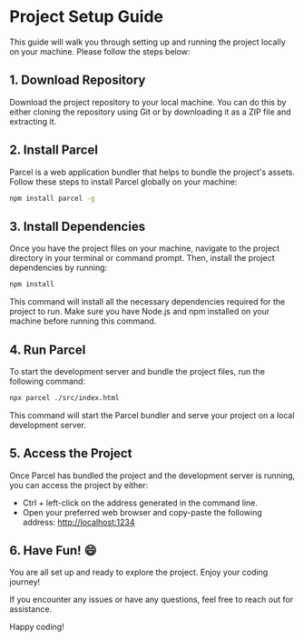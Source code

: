 # Project Setup Guide

This guide will walk you through setting up and running the project locally on your machine. Please follow the steps below:

## 1. Download Repository

Download the project repository to your local machine. You can do this by either cloning the repository using Git or by downloading it as a ZIP file and extracting it.

## 2. Install Parcel

Parcel is a web application bundler that helps to bundle the project's assets. Follow these steps to install Parcel globally on your machine:

```bash
npm install parcel -g
```

## 3. Install Dependencies

Once you have the project files on your machine, navigate to the project directory in your terminal or command prompt. Then, install the project dependencies by running:

```bash
npm install
```

This command will install all the necessary dependencies required for the project to run. Make sure you have Node.js and npm installed on your machine before running this command.

## 4. Run Parcel

To start the development server and bundle the project files, run the following command:

```bash
npx parcel ./src/index.html
```

This command will start the Parcel bundler and serve your project on a local development server.

## 5. Access the Project

Once Parcel has bundled the project and the development server is running, you can access the project by either:

- Ctrl + left-click on the address generated in the command line.
- Open your preferred web browser and copy-paste the following address: [http://localhost:1234](http://localhost:1234)

## 6. Have Fun! 😄

You are all set up and ready to explore the project. Enjoy your coding journey!

If you encounter any issues or have any questions, feel free to reach out for assistance.

Happy coding!